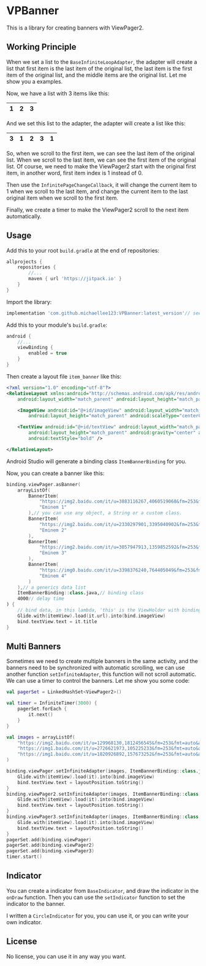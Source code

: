 # VPBanner

This is a library for creating banners with ViewPager2.

## Working Principle

When we set a list to the `BaseInfiniteLoopAdapter`, the adapter will create a list that first item
is
the last item of the original list, the last item is the first item of the original list, and the
middle items are the original list. Let me show you a examples.

Now, we have a list with 3 items like this:

| 1 | 2 | 3 |
|-|-|-|

And we set this list to the adapter, the adapter will create a list like this:

| 3 | 1 | 2 | 3 | 1 |
|-|-|-|-|-|

So, when we scroll to the first item, we can see the last item of the original list. When we scroll
to the last item, we can see the first item of the original list. Of course, we need to make the
ViewPager2 start with the original first item, in another word, first item index is 1 instead of 0.

Then use the `InfinitePageChangeCallback`, it will change the current item to 1 when we scroll to
the last item, and change the current item to the last original item when we scroll to the first
item.

Finally, we create a timer to make the ViewPager2 scroll to the next item automatically.

## Usage

Add this to your root `build.gradle` at the end of repositories:

```groovy
allprojects {
    repositories {
        //...
        maven { url 'https://jitpack.io' }
    }
}
``` 

Import the library:

```groovy
implementation 'com.github.michaellee123:VPBanner:latest_version'// see the latest version on the badge that the top of this document
```

Add this to your module's `build.gradle`:

```groovy
android {
    //...
    viewBinding {
        enabled = true
    }
}
```

Then create a layout file `item_banner` like this:

```xml
<?xml version="1.0" encoding="utf-8"?>
<RelativeLayout xmlns:android="http://schemas.android.com/apk/res/android"
    android:layout_width="match_parent" android:layout_height="match_parent">

    <ImageView android:id="@+id/imageView" android:layout_width="match_parent"
        android:layout_height="match_parent" android:scaleType="centerCrop" />

    <TextView android:id="@+id/textView" android:layout_width="match_parent"
        android:layout_height="match_parent" android:gravity="center" android:textSize="40sp"
        android:textStyle="bold" />

</RelativeLayout>
```

Android Studio will generate a binding class `ItemBannerBinding` for you.

Now, you can create a banner like this:

```kotlin
binding.viewPager.asBanner(
    arrayListOf(
        BannerItem(
            "https://img2.baidu.com/it/u=3883116267,4060519068&fm=253&fmt=auto&app=138&f=GIF?w=500&h=273",
            "Eminem 1"
        ),// you can use any object, a String or a custom class.
        BannerItem(
            "https://img2.baidu.com/it/u=2330297901,3395040902&fm=253&fmt=auto&app=138&f=JPEG?w=800&h=500",
            "Eminem 2"
        ),
        BannerItem(
            "https://img2.baidu.com/it/u=3057947913,1359852592&fm=253&fmt=auto&app=138&f=JPEG?w=865&h=500",
            "Eminem 3"
        ),
        BannerItem(
            "https://img0.baidu.com/it/u=3398376240,764405049&fm=253&fmt=auto&app=120&f=JPEG?w=799&h=500",
            "Eminem 4"
        )
    ),// a generics data list
    ItemBannerBinding::class.java,// binding class
    4000// delay time
) {
    // bind data, in this lambda, 'this' is the ViewHolder with binding class, 'it' is a item of the data list.
    Glide.with(itemView).load(it.url).into(bind.imageView)
    bind.textView.text = it.title
}
```

## Multi Banners

Sometimes we need to create multiple banners in the same activity, and the banners need to be
synchronized
with automatic scrolling, we can use another function `setInfiniteAdapter`, this function will not
scroll automatic. We can use a timer to control the banners. Let me show you some code:

```kotlin
val pagerSet = LinkedHashSet<ViewPager2>()

val timer = InfiniteTimer(3000) {
    pagerSet.forEach {
        it.next()
    }
}

val images = arrayListOf(
    "https://img2.baidu.com/it/u=129968130,1812456545&fm=253&fmt=auto&app=138&f=JPEG?w=500&h=497",
    "https://img1.baidu.com/it/u=2726621973,105225233&fm=253&fmt=auto&app=138&f=JPEG?w=400&h=400",
    "https://img1.baidu.com/it/u=1820926892,157673252&fm=253&fmt=auto&app=138&f=JPEG?w=500&h=574"
)

binding.viewPager.setInfiniteAdapter(images, ItemBannerBinding::class.java) {
    Glide.with(itemView).load(it).into(bind.imageView)
    bind.textView.text = layoutPosition.toString()
}
binding.viewPager2.setInfiniteAdapter(images, ItemBannerBinding::class.java) {
    Glide.with(itemView).load(it).into(bind.imageView)
    bind.textView.text = layoutPosition.toString()
}
binding.viewPager3.setInfiniteAdapter(images, ItemBannerBinding::class.java) {
    Glide.with(itemView).load(it).into(bind.imageView)
    bind.textView.text = layoutPosition.toString()
}
pagerSet.add(binding.viewPager)
pagerSet.add(binding.viewPager2)
pagerSet.add(binding.viewPager3)
timer.start()
```

## Indicator

You can create a indicator from `BaseIndicator`, and draw the indicator in the `onDraw` function.
Then you can use the `setIndicator` function to set the indicator to the banner.

I written a `CircleIndicator` for you, you can use it, or you can write your own indicator.

## License

No license, you can use it in any way you want.